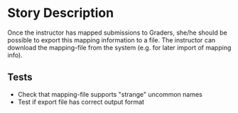 Story Description
=================

Once the instructor has mapped submissions to Graders, she/he should be possible to export this mapping information to a file. The instructor can download the mapping-file from the system (e.g. for later import of mapping info).

Tests
-----

-   Check that mapping-file supports "strange" uncommon names
-   Test if export file has correct output format